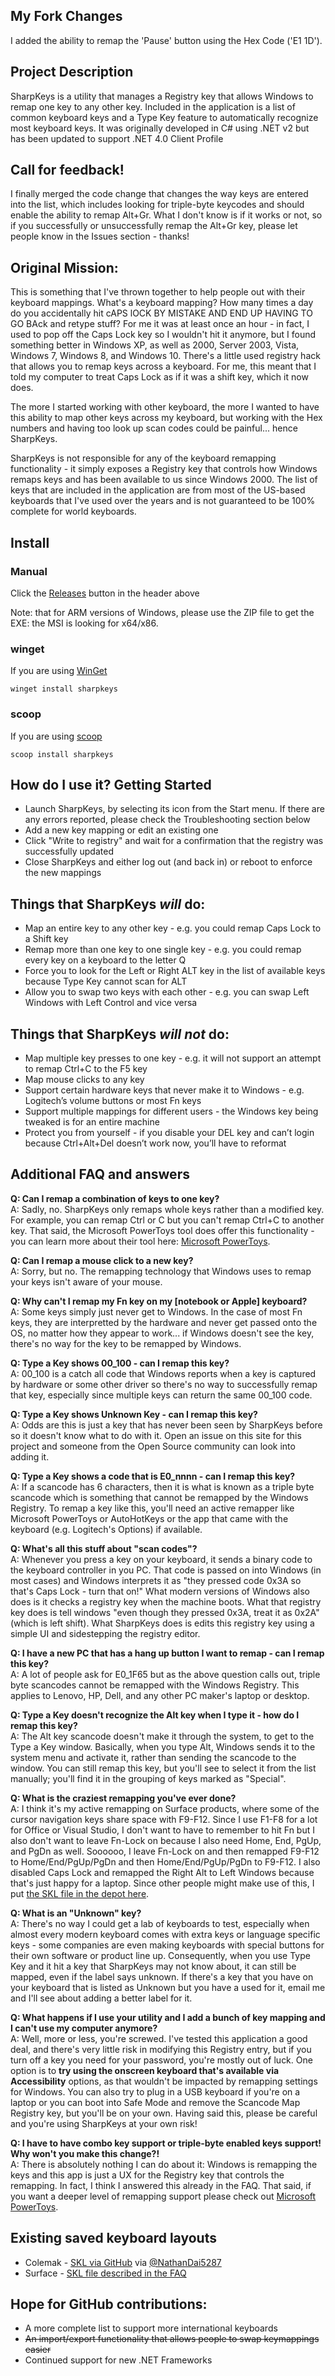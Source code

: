 ## My Fork Changes
I added the ability to remap the 'Pause' button using the Hex Code ('E1 1D'). 

## Project Description
SharpKeys is a utility that manages a Registry key that allows Windows to remap one key to any other key. Included in the application is a list of common keyboard keys and a Type Key feature to automatically recognize most keyboard keys. It was originally developed in C# using .NET v2 but has been updated to support .NET 4.0 Client Profile

## Call for feedback!
I finally merged the code change that changes the way keys are entered into the list, which includes looking for triple-byte keycodes and should enable the ability to remap Alt+Gr.  What I don't know is if it works or not, so if you successfully or unsuccessfully remap the Alt+Gr key, please let people know in the Issues section - thanks!

## Original Mission:
This is something that I've thrown together to help people out with their keyboard mappings. What's a keyboard mapping? How many times a day do you accidentally hit cAPS lOCK BY MISTAKE AND END UP HAVING TO GO BAck and retype stuff? For me it was at least once an hour - in fact, I used to pop off the Caps Lock key so I wouldn't hit it anymore, but I found something better in Windows XP, as well as 2000, Server 2003, Vista, Windows 7, Windows 8, and Windows 10. There's a little used registry hack that allows you to remap keys across a keyboard. For me, this meant that I told my computer to treat Caps Lock as if it was a shift key, which it now does. 

The more I started working with other keyboard, the more I wanted to have this ability to map other keys across my keyboard, but working with the Hex numbers and having too look up scan codes could be painful... hence SharpKeys. 

SharpKeys is not responsible for any of the keyboard remapping functionality - it simply exposes a Registry key that controls how Windows remaps keys and has been available to us since Windows 2000.  The list of keys that are included in the application are from most of the US-based keyboards that I've used over the years and is not guaranteed to be 100% complete for world keyboards.

## Install

### Manual

Click the [Releases](https://github.com/randyrants/sharpkeys/releases) button in the header above

Note: that for ARM versions of Windows, please use the ZIP file to get the EXE: the MSI is looking for x64/x86.

### winget

If you are using [WinGet](https://github.com/microsoft/winget-cli/releases)

```
winget install sharpkeys
```

### scoop

If you are using [scoop](https://github.com/lukesampson/scoop)

```
scoop install sharpkeys
```

## How do I use it?  Getting Started
* Launch SharpKeys, by selecting its icon from the Start menu. If there are any errors reported, please check the Troubleshooting section below 
* Add a new key mapping or edit an existing one
* Click "Write to registry" and wait for a confirmation that the registry was successfully updated
* Close SharpKeys and either log out (and back in) or reboot to enforce the new mappings

## Things that SharpKeys _will_ do:
* Map an entire key to any other key - e.g. you could remap Caps Lock to a Shift key
* Remap more than one key to one single key - e.g. you could remap every key on a keyboard to the letter Q
* Force you to look for the Left or Right ALT key in the list of available keys because Type Key cannot scan for ALT
* Allow you to swap two keys with each other - e.g. you can swap Left Windows with Left Control and vice versa

## Things that SharpKeys **_will not_** do:
* Map multiple key presses to one key - e.g. it will not support an attempt to remap Ctrl+C to the F5 key
* Map mouse clicks to any key
* Support certain hardware keys that never make it to Windows - e.g. Logitech’s volume buttons or most Fn keys
* Support multiple mappings for different users - the Windows key being tweaked is for an entire machine
* Protect you from yourself - if you disable your DEL key and can’t login because Ctrl+Alt+Del doesn’t work now, you’ll have to reformat

## Additional FAQ and answers ##
**Q: Can I remap a combination of keys to one key?**  
A: Sadly, no. SharpKeys only remaps whole keys rather than a modified key. For example, you can remap Ctrl or C but you can't remap Ctrl+C to another key.  That said, the Microsoft PowerToys tool does offer this functionality - you can learn more about their tool here: [Microsoft PowerToys](https://github.com/microsoft/PowerToys/releases).

**Q: Can I remap a mouse click to a new key?**  
A: Sorry, but no. The remapping technology that Windows uses to remap your keys isn't aware of your mouse.

**Q: Why can't I remap my Fn key on my [notebook or Apple] keyboard?**  
A: Some keys simply just never get to Windows. In the case of most Fn keys, they are interpretted by the hardware and never get passed onto the OS, no matter how they appear to work... if Windows doesn't see the key, there's no way for the key to be remapped by Windows.

**Q: Type a Key shows 00_100 - can I remap this key?**  
A: 00_100 is a catch all code that Windows reports when a key is captured by hardware or some other driver so there's no way to successfully remap that key, especially since multiple keys can return the same 00_100 code.

**Q: Type a Key shows Unknown Key - can I remap this key?**  
A: Odds are this is just a key that has never been seen by SharpKeys before so it doesn't know what to do with it. Open an issue on this site for this project and someone from the Open Source community can look into adding it.

**Q: Type a Key shows a code that is E0_nnnn - can I remap this key?**  
A: If a scancode has 6 characters, then it is what is known as a triple byte scancode which is something that cannot be remapped by the Windows Registry.  To remap a key like this, you'll need an active remapper like Microsoft PowerToys or AutoHotKeys or the app that came with the keyboard (e.g. Logitech's Options) if available.

**Q: What's all this stuff about "scan codes"?**  
A: Whenever you press a key on your keyboard, it sends a binary code to the keyboard controller in you PC. That code is passed on into Windows (in most cases) and Windows interprets it as "they pressed code 0x3A so that's Caps Lock - turn that on!" What modern versions of Windows also does is it checks a registry key when the machine boots. What that registry key does is tell windows "even though they pressed 0x3A, treat it as 0x2A" (which is left shift). What SharpKeys does is edits this registry key using a simple UI and sidestepping the registry editor.

**Q: I have a new PC that has a hang up button I want to remap - can I remap this key?**  
A: A lot of people ask for E0_1F65 but as the above question calls out, triple byte scancodes cannot be remapped with the Windows Registry.  This applies to Lenovo, HP, Dell, and any other PC maker's laptop or desktop.

**Q: Type a Key doesn't recognize the Alt key when I type it - how do I remap this key?**  
A: The Alt key scancode doesn't make it through the system, to get to the Type a Key window.  Basically, when you type Alt, Windows sends it to the system menu and activate it, rather than sending the scancode to the window.  You can still remap this key, but you'll see to select it from the list manually; you'll find it in the grouping of keys marked as "Special".

**Q: What is the craziest remapping you've ever done?**  
A: I think it's my active remapping on Surface products, where some of the cursor navigation keys share space with F9-F12. Since I use F1-F8 for a lot for Office or Visual Studio, I don't want to have to remember to hit Fn but I also don't want to leave Fn-Lock on because I also need Home, End, PgUp, and PgDn as well.  Soooooo, I leave Fn-Lock on and then remapped F9-F12 to Home/End/PgUp/PgDn and then Home/End/PgUp/PgDn to F9-F12.  I also disabled Caps Lock and remapped the Right Alt to Left Windows because that's just happy for a laptop.  Since other people might make use of this, I put [the SKL file in the depot here](https://github.com/randyrants/sharpkeys/blob/master/HandyRemapForSurfaceKeyboard.skl).

**Q: What is an "Unknown" key?**  
A: There's no way I could get a lab of keyboards to test, especially when almost every modern keyboard comes with extra keys or language specific keys - some companies are even making keyboards with special buttons for their own software or product line up. Consequently, when you use Type Key and it hit a key that SharpKeys may not know about, it can still be mapped, even if the label says unknown. If there's a key that you have on your keyboard that is listed as Unknown but you have a used for it, email me and I'll see about adding a better label for it.

**Q: What happens if I use your utility and I add a bunch of key mapping and I can't use my computer anymore?**  
A: Well, more or less, you're screwed. I've tested this application a good deal, and there's very little risk in modifying this Registry entry, but if you turn off a key you need for your password, you're mostly out of luck.  One option is to **try using the onscreen keyboard that's available via Accessibility** options, as that wouldn't be impacted by remapping settings for Windows.  You can also try to plug in a USB keyboard if you're on a laptop or you can boot into Safe Mode and remove the Scancode Map Registry key, but you'll be on your own. Having said this, please be careful and you're using SharpKeys at your own risk!

**Q: I have to have combo key support or triple-byte enabled keys support! Why won't you make this change?!**  
A: There is absolutely nothing I can do about it: Windows is remapping the keys and this app is just a UX for the Registry key that controls the remapping.  In fact, I think I answered this already in the FAQ.  That said, if you want a deeper level of remapping support please check out [Microsoft PowerToys](https://github.com/microsoft/PowerToys/releases).

## Existing saved keyboard layouts
* Colemak - [SKL via GitHub](https://github.com/NathanDai5287/Keyboard-Layouts-for-SharpKeys) via [@NathanDai5287](https://github.com/NathanDai5287)
* Surface - [SKL file described in the FAQ](https://github.com/randyrants/sharpkeys/blob/master/HandyRemapForSurfaceKeyboard.skl)

## Hope for GitHub contributions:
* A more complete list to support more international keyboards
* ~~An import/export functionality that allows people to swap keymappings easier~~
* Continued support for new .NET Frameworks
